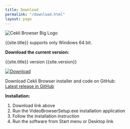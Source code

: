 ```yaml
---
title: Download
permalink: "/download.html"
layout: page
---
```


![Cekli Browser Big Logo]({{site.image_folder}}icon-text.png)

{{site.title}} supports only Windows 64 bit.

**Download the current version:**

{{site.title}} version {{site.version}}

[![Download]({{site.image_folder}}Download.jpg)](https://github.com/yoyokits/VideoBrowser/releases/download/{{site.version}}/CekliBrowserSetup.exe)

Download Cekli Browser installer and code on GitHub:<br/>
[Latest release in GitHub](https://github.com/yoyokits/VideoBrowser/releases/latest)

**Installation:**
1. Download link above
2. Run the VideoBrowserSetup.exe installation application
3. Follow the installation instruction
4. Run the software from Start menu or Desktop link
